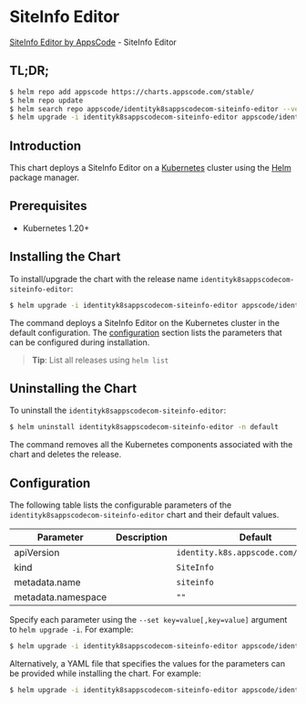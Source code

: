 # SiteInfo Editor

[SiteInfo Editor by AppsCode](https://appscode.com) - SiteInfo Editor

## TL;DR;

```bash
$ helm repo add appscode https://charts.appscode.com/stable/
$ helm repo update
$ helm search repo appscode/identityk8sappscodecom-siteinfo-editor --version=v0.22.0
$ helm upgrade -i identityk8sappscodecom-siteinfo-editor appscode/identityk8sappscodecom-siteinfo-editor -n default --create-namespace --version=v0.22.0
```

## Introduction

This chart deploys a SiteInfo Editor on a [Kubernetes](http://kubernetes.io) cluster using the [Helm](https://helm.sh) package manager.

## Prerequisites

- Kubernetes 1.20+

## Installing the Chart

To install/upgrade the chart with the release name `identityk8sappscodecom-siteinfo-editor`:

```bash
$ helm upgrade -i identityk8sappscodecom-siteinfo-editor appscode/identityk8sappscodecom-siteinfo-editor -n default --create-namespace --version=v0.22.0
```

The command deploys a SiteInfo Editor on the Kubernetes cluster in the default configuration. The [configuration](#configuration) section lists the parameters that can be configured during installation.

> **Tip**: List all releases using `helm list`

## Uninstalling the Chart

To uninstall the `identityk8sappscodecom-siteinfo-editor`:

```bash
$ helm uninstall identityk8sappscodecom-siteinfo-editor -n default
```

The command removes all the Kubernetes components associated with the chart and deletes the release.

## Configuration

The following table lists the configurable parameters of the `identityk8sappscodecom-siteinfo-editor` chart and their default values.

|     Parameter      | Description |                     Default                     |
|--------------------|-------------|-------------------------------------------------|
| apiVersion         |             | <code>identity.k8s.appscode.com/v1alpha1</code> |
| kind               |             | <code>SiteInfo</code>                           |
| metadata.name      |             | <code>siteinfo</code>                           |
| metadata.namespace |             | <code>""</code>                                 |


Specify each parameter using the `--set key=value[,key=value]` argument to `helm upgrade -i`. For example:

```bash
$ helm upgrade -i identityk8sappscodecom-siteinfo-editor appscode/identityk8sappscodecom-siteinfo-editor -n default --create-namespace --version=v0.22.0 --set apiVersion=identity.k8s.appscode.com/v1alpha1
```

Alternatively, a YAML file that specifies the values for the parameters can be provided while
installing the chart. For example:

```bash
$ helm upgrade -i identityk8sappscodecom-siteinfo-editor appscode/identityk8sappscodecom-siteinfo-editor -n default --create-namespace --version=v0.22.0 --values values.yaml
```
